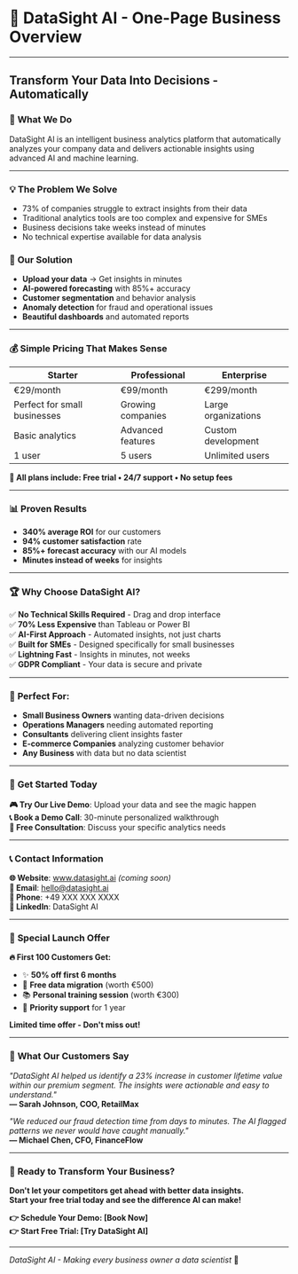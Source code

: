 # 🤖 DataSight AI - One-Page Business Overview

---

## **Transform Your Data Into Decisions - Automatically**

### 🎯 **What We Do**
DataSight AI is an intelligent business analytics platform that automatically analyzes your company data and delivers actionable insights using advanced AI and machine learning.

---

### 💡 **The Problem We Solve**
- 73% of companies struggle to extract insights from their data
- Traditional analytics tools are too complex and expensive for SMEs
- Business decisions take weeks instead of minutes
- No technical expertise available for data analysis

### 🚀 **Our Solution**
- **Upload your data** → Get insights in minutes
- **AI-powered forecasting** with 85%+ accuracy
- **Customer segmentation** and behavior analysis
- **Anomaly detection** for fraud and operational issues
- **Beautiful dashboards** and automated reports

---

### 💰 **Simple Pricing That Makes Sense**

| **Starter** | **Professional** | **Enterprise** |
|-------------|------------------|----------------|
| €29/month | €99/month | €299/month |
| Perfect for small businesses | Growing companies | Large organizations |
| Basic analytics | Advanced features | Custom development |
| 1 user | 5 users | Unlimited users |

**💫 All plans include: Free trial • 24/7 support • No setup fees**

---

### 📊 **Proven Results**
- **340% average ROI** for our customers
- **94% customer satisfaction** rate
- **85%+ forecast accuracy** with our AI models
- **Minutes instead of weeks** for insights

---

### 🏆 **Why Choose DataSight AI?**

✅ **No Technical Skills Required** - Drag and drop interface  
✅ **70% Less Expensive** than Tableau or Power BI  
✅ **AI-First Approach** - Automated insights, not just charts  
✅ **Built for SMEs** - Designed specifically for small businesses  
✅ **Lightning Fast** - Insights in minutes, not weeks  
✅ **GDPR Compliant** - Your data is secure and private  

---

### 🎯 **Perfect For:**
- **Small Business Owners** wanting data-driven decisions
- **Operations Managers** needing automated reporting
- **Consultants** delivering client insights faster
- **E-commerce Companies** analyzing customer behavior
- **Any Business** with data but no data scientist

---

### 🚀 **Get Started Today**

**🎮 Try Our Live Demo**: Upload your data and see the magic happen  
**📞 Book a Demo Call**: 30-minute personalized walkthrough  
**💬 Free Consultation**: Discuss your specific analytics needs  

---

### 📞 **Contact Information**

**🌐 Website**: www.datasight.ai *(coming soon)*  
**📧 Email**: hello@datasight.ai  
**📱 Phone**: +49 XXX XXX XXXX  
**💼 LinkedIn**: DataSight AI  

---

### 🎪 **Special Launch Offer**

**🔥 First 100 Customers Get:**
- ✨ **50% off first 6 months**
- 🎁 **Free data migration** (worth €500)
- 📚 **Personal training session** (worth €300)
- 🚀 **Priority support** for 1 year

**Limited time offer - Don't miss out!**

---

### 💬 **What Our Customers Say**

*"DataSight AI helped us identify a 23% increase in customer lifetime value within our premium segment. The insights were actionable and easy to understand."*  
**— Sarah Johnson, COO, RetailMax**

*"We reduced our fraud detection time from days to minutes. The AI flagged patterns we never would have caught manually."*  
**— Michael Chen, CFO, FinanceFlow**

---

### 🎯 **Ready to Transform Your Business?**

**Don't let your competitors get ahead with better data insights.**  
**Start your free trial today and see the difference AI can make!**

**👉 Schedule Your Demo: [Book Now]**  
**👉 Start Free Trial: [Try DataSight AI]**  

---

*DataSight AI - Making every business owner a data scientist* 🚀
